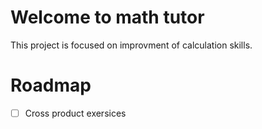 # Welcome to math tutor
This project is focused on improvment of calculation skills. 
# Roadmap
- [ ] Cross product exersices
